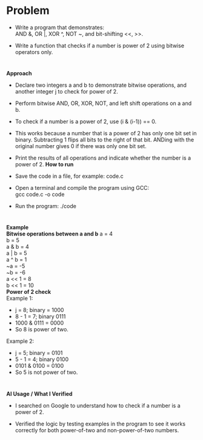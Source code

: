 # Problem
- Write a program that demonstrates:  
 AND &, OR |, XOR ^, NOT ~, and bit-shifting <<, >>.  
  
- Write a function that checks if a number is power of 2 using bitwise operators only.
#
**Approach**
- Declare two integers a and b to demonstrate bitwise operations, and another integer j to check for power of 2.

- Perform bitwise AND, OR, XOR, NOT, and left shift operations on a and b.

- To check if a number is a power of 2, use (i & (i-1)) == 0.

- This works because a number that is a power of 2 has only one bit set in binary. Subtracting 1 flips all bits to the right of that bit. ANDing with the original number gives 0 if there was only one bit set.

- Print the results of all operations and indicate whether the number is a power of 2.
**How to run**
- Save the code in a file, for example: code.c
  
- Open a terminal and compile the program using GCC:    
  gcc code.c -o code

- Run the program:
    ./code
#
**Example**  
**Bitwise operations between a and b**
a = 4  
b = 5    
a & b = 4  
a | b = 5  
a ^ b = 1  
~a = -5  
~b = -6  
a << 1 = 8    
b << 1 = 10  
**Power of 2 check**  
Example 1:  
- j = 8; binary = 1000  
- 8 - 1 = 7; binary 0111  
- 1000 & 0111 = 0000   
- So 8 is power of two.  

Example 2:  
- j = 5; binary = 0101  
- 5 - 1 = 4; binary 0100  
- 0101 & 0100 = 0100  
- So 5 is not power of two.
#
**AI Usage / What I Verified**

- I searched on Google to understand how to check if a number is a power of 2.

- Verified the logic by testing examples in the program to see it works correctly for both power-of-two and non-power-of-two numbers.


